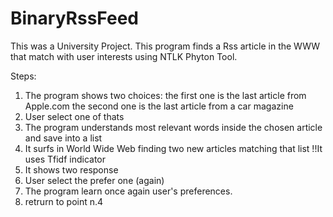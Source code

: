 # BinaryRssFeed
This was a University Project. This program finds a Rss article in the WWW that match with user interests using NTLK Phyton Tool.

Steps: 
1) The program shows two choices: 
      the first one is the last article from Apple.com
      the second one is the last article from a car magazine   
2) User select one of thats
3) The program understands most relevant words inside the chosen article and save into a list
4) It surfs in World Wide Web finding two new articles matching that list
      !!It uses Tfidf indicator
5) It shows two response
6) User select the prefer one (again)
7) The program learn once again user's preferences.
8) retrurn to point n.4

